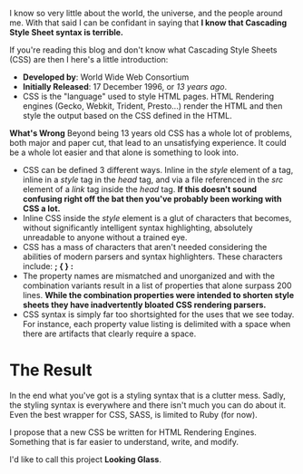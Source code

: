 I know so very little about the world, the universe, and the people around me. With that said I can be confidant in saying that **I know that Cascading Style Sheet syntax is terrible.**

If you're reading this blog and don't know what Cascading Style Sheets (CSS) are then I here's a little introduction:

* **Developed by**: World Wide Web Consortium  
* **Initially Released**: 17 December 1996, or *13 years ago*.  
* CSS is the "language" used to style HTML pages. HTML Rendering engines (Gecko, Webkit, Trident, Presto...) render the HTML and then style the output based on the CSS defined in the HTML.

**What's Wrong** Beyond being 13 years old CSS has a whole lot of problems, both major and paper cut, that lead to an unsatisfying experience. It could be a whole lot easier and that alone is something to look into.

* CSS can be defined 3 different ways. Inline in the *style* element of a tag, inline in a *style* tag in the *head* tag, and via a file referenced in the *src* element of a *link* tag inside the *head* tag. **If this doesn't sound confusing right off the bat then you've probably been working with CSS a lot.**
* Inline CSS inside the *style* element is a glut of characters that becomes, without significantly intelligent syntax highlighting, absolutely unreadable to anyone without a trained eye.
* CSS has a mass of characters that aren't needed considering the abilities of modern parsers and syntax highlighters. These characters include: **;  {  } :**
* The property names are mismatched and unorganized and with the combination variants result in a list of properties that alone surpass 200 lines. **While the combination properties were intended to shorten style sheets they have inadvertently bloated CSS rendering parsers.**
* CSS syntax is simply far too shortsighted for the uses that we see today. For instance, each property value listing is delimited with a space when there are artifacts that clearly require a space.

# The Result
In the end what you've got is a styling syntax that is a clutter mess. Sadly, the styling syntax is everywhere and there isn't much you can do about it. Even the best wrapper for CSS, SASS, is limited to Ruby (for now).

I propose that a new CSS be written for HTML Rendering Engines. Something that is far easier to understand, write, and modify.

I'd like to call this project **Looking Glass**.
